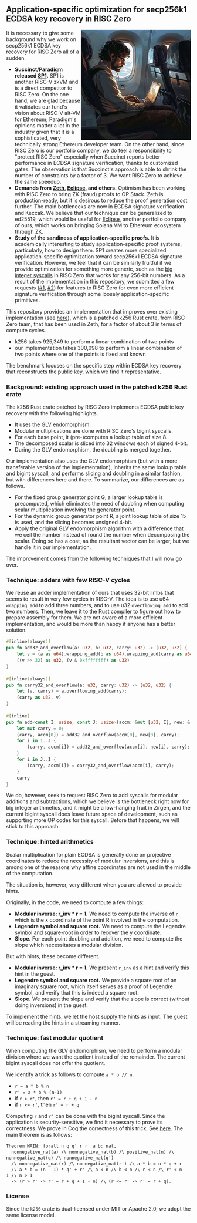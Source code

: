 ## Application-specific optimization for secp256k1 ECDSA key recovery in RISC Zero

<img src="https://github.com/l2iterative/secp256k10/blob/main/title.png?raw=true" align="right" width="300">

It is necessary to give some background why we work on secp256k1 ECDSA key recovery for RISC Zero all of a sudden.

- **Succinct/Paradigm released [SP1](https://github.com/succinctlabs/sp1).** SP1 is another RISC-V zkVM and is a direct 
competitor to RISC Zero. On the one hand, we are glad because it validates our fund's vision about RISC-V alt-VM for Ethereum;
Paradigm's opinions matter a lot in the industry given that it is a sophisticated, very technically strong Ethereum developer team.
On the other hand, since RISC Zero is our portfolio company, we do feel a responsibility to "protect RISC Zero" especially when 
Succinct reports better performance in ECDSA signature verification, thanks to customized gates. The observation is that 
Succinct's approach is able to shrink the number of constraints by a factor of 3. We want RISC Zero to achieve the same speedup.
- **Demands from [Zeth](https://github.com/risc0/zeth), [Eclipse](https://github.com/Eclipse-Laboratories-Inc/zk-bpf), and others.** Optimism has been working with RISC Zero to bring ZK (fraud) proofs to OP Stack. 
Zeth is production-ready, but it is desirous to reduce the proof generation cost further. The main bottlenecks are now 
in ECDSA signature verification and Keccak. We believe that our technique can be generalized to ed25519, which would be 
useful for [Eclipse](https://github.com/Eclipse-Laboratories-Inc/zk-bpf), another portfolio company of ours, which works on bringing Solana VM to Ethereum ecosystem through ZK.
- **Study of the sandiness of application-specific proofs.** It is academically interesting to study application-specific 
proof systems, particularly, how to design them. SP1 creates more specialized application-specific optimization toward 
secp256k1 ECDSA signature verification. However, we feel that it can be similarly fruitful if we provide optimization for 
something more generic, such as the [big integer syscalls](https://dev.risczero.com/api/zkvm/acceleration) in RISC Zero that 
works for any 256-bit numbers. As a result of the implementation in this repository, we submitted a few requests ([#1](https://github.com/risc0/risc0/issues/1432), [#2](https://github.com/risc0/risc0/issues/1443)) 
for features to RISC Zero for even more efficient signature verification through some loosely application-specific primitives.

This repository provides an implementation that improves over existing implementation (see [here](https://github.com/risc0/risc0/tree/main/examples/ecdsa)), which is a patched k256 Rust crate, 
from RISC Zero team, that has been used in Zeth, for a factor of about 3 in terms of compute cycles. 
- k256 takes 925,349 to perform a linear combination of two points
- our implementation takes 300,098 to perform a linear combination of two points where one of the points is fixed and known

The benchmark focuses on the specific step within ECDSA key recovery that reconstructs the public key, which we find it representative.

### Background: existing approach used in the patched k256 Rust crate
The k256 Rust crate patched by RISC Zero implements ECDSA public key recovery with the following highlights.
- It uses the [GLV](https://www.iacr.org/archive/crypto2001/21390189.pdf) endomorphism.
- Modular multiplications are done with RISC Zero's bigint syscalls.
- For each base point, it (pre-)computes a lookup table of size 8.
- The decomposed scalar is sliced into 32 windows each of signed 4-bit.
- During the GLV endomorphism, the doubling is merged together.

Our implementation also uses the GLV endomorphism (but with a more transferable version of the implementation), inherits 
the same lookup table and bigint syscall, and performs slicing and doubling in a similar fashion, but with differences here 
and there. To summarize, our differences are as follows.
- For the fixed group generator point G, a larger lookup table is precomputed, which eliminates the need of doubling when computing 
scalar multiplication involving the generator point.
- For the dynamic group generator point R, a joint lookup table of size 15 is used, and the slicing becomes unsigned 4-bit.
- Apply the original GLV endomorphism algorithm with a difference that we ceil the number instead of round the number when 
decomposing the scalar. Doing so has a cost, as the resultant vector can be larger, but we handle it in our implementation.

The improvement comes from the following techniques that I will now go over.

### Technique: adders with few RISC-V cycles

We reuse an adder implementation of ours that uses 32-bit limbs that seems to result in very few cycles in RISC-V. 
The idea is to use u64 `wrapping_add` to add three numbers, and to use u32 `overflowing_add` to add two numbers. Then, 
we leave it to the Rust compiler to figure out how to prepare assembly for them. We are not aware of a more efficient 
implementation, and would be more than happy if anyone has a better solution.

```rust
#[inline(always)]
pub fn add32_and_overflow(a: u32, b: u32, carry: u32) -> (u32, u32) {
    let v = (a as u64).wrapping_add(b as u64).wrapping_add(carry as u64);
    ((v >> 32) as u32, (v & 0xffffffff) as u32)
}

#[inline(always)]
pub fn carry32_and_overflow(a: u32, carry: u32) -> (u32, u32) {
    let (v, carry) = a.overflowing_add(carry);
    (carry as u32, v)
}

#[inline]
pub fn add<const I: usize, const J: usize>(accm: &mut [u32; I], new: &[u32; J]) -> u32 {
    let mut carry = 0;
    (carry, accm[0]) = add32_and_overflow(accm[0], new[0], carry);
    for i in 1..J {
        (carry, accm[i]) = add32_and_overflow(accm[i], new[i], carry);
    }
    for i in J..I {
        (carry, accm[i]) = carry32_and_overflow(accm[i], carry);
    }
    carry
}
```

We do, however, seek to request RISC Zero to add syscalls for modular additions and subtractions, which we believe is the 
bottleneck right now for big integer arithmetics, and it might be a low-hanging fruit in Zirgen, and the current bigint syscall does leave future space of development, 
such as supporting more OP codes for this syscall. Before that happens, we will stick to this approach.

### Technique: hinted arithmetics

Scalar multiplication for plain ECDSA is generally done on projective coordinates to reduce the necessity of modular inversions, 
and this is among one of the reasons why affine coordinates are not used in the middle of the computation.

The situation is, however, very different when you are allowed to provide hints. 

Originally, in the code, we need to compute a few things:
- **Modular inverse: r_inv * r = 1.** We need to compute the inverse of `r` which is the x coordinate of the point R
involved in the computation.
- **Legendre symbol and square root.** We need to compute the Legendre symbol and square-root in order 
to recover the y coordinate.
- **Slope.** For each point doubling and addition, we need to compute the slope 
which necessitates a modular division. 

But with hints, these become different. 
- **Modular inverse: r_inv * r = 1.** We present `r_inv` as a hint and verify this hint in the guest.
- **Legendre symbol and square root.** We provide a square root of an imaginary square root, which itself serves 
as a proof of Legendre symbol, and verify that this is indeed a square root.
- **Slope.** We present the slope and verify that the slope is correct (without doing inversions) in the guest.

To implement the hints, we let the host supply the hints as input. The guest will be reading the hints in a streaming manner.

### Technique: fast modular quotient

When computing the GLV endomorphism, we need to perform a modular division where we want the quotient instead of the remainder. 
The current bigint syscall does not offer the quotient.

We identify a trick as follows to compute `a * b // n`.

- `r = a * b % n`
- `r' = a * b % (n-1)`
- if `r > r'`, then `r' = r + q + 1 - n`
- if `r <= r'`, then `r' = r + q`

Computing `r` and `r'` can be done with the bigint syscall. Since the application is security-sensitive, we find 
it necessary to prove its correctness. We prove in Coq the correctness of this trick. See [here](coq/quotient.v). The main theorem is as follows:
```coq
Theorem MAIN: forall n q q' r r' a b: nat,
  nonnegative_nat(a) /\ nonnegative_nat(b) /\ positive_nat(n) /\ nonnegative_nat(q) /\ nonnegative_nat(q') 
  /\ nonnegative_nat(r) /\ nonnegative_nat(r') /\ a * b = n * q + r
  /\ a * b = (n - 1) * q' + r' /\ a < n /\ b < n /\ r < n /\ r' < n - 1 /\ n > 1 
  -> (r > r' -> r' = r + q + 1 - n) /\ (r <= r' -> r' = r + q).
```

### License

Since the `k256` crate is dual-licensed under MIT or Apache 2.0, we adopt the same license model.